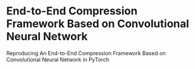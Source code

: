 # End-to-End Compression Framework Based on Convolutional Neural Network

Reproducing An End-to-End Compression Framework Based on Convolutional Neural Network in PyTorch
